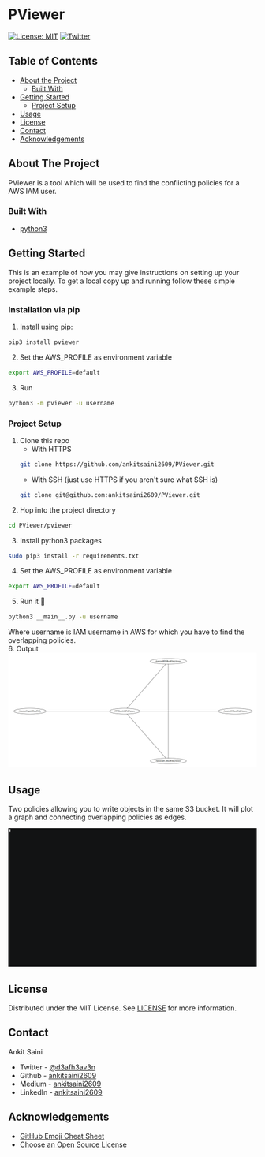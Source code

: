 # PViewer
[![License: MIT](https://img.shields.io/badge/License-MIT-yellow.svg)](https://opensource.org/licenses/MIT) [![Twitter](https://img.shields.io/twitter/follow/d3afh3av3n?style=social)](https://twitter.com/d3afh3av3n)

<!-- TABLE OF CONTENTS -->
## Table of Contents

* [About the Project](#about-the-project)
  * [Built With](#built-with)
* [Getting Started](#getting-started)
  * [Project Setup](#project-setup)
* [Usage](#usage)
* [License](#license)
* [Contact](#contact)
* [Acknowledgements](#acknowledgements)


<!-- ABOUT THE PROJECT -->
## About The Project

PViewer is a tool which will be used to find the conflicting policies for a AWS IAM user.


### Built With
* [python3](https://docs.python.org/3/)



<!-- GETTING STARTED -->
## Getting Started

This is an example of how you may give instructions on setting up your project locally.
To get a local copy up and running follow these simple example steps.


### Installation via pip

1. Install using pip:
```sh
pip3 install pviewer
```
2. Set the AWS_PROFILE as environment variable
```sh
export AWS_PROFILE=default
```
3. Run
```sh
python3 -m pviewer -u username
```


### Project Setup

1. Clone this repo
   * With HTTPS
   ```sh
   git clone https://github.com/ankitsaini2609/PViewer.git
   ```
   * With SSH (just use HTTPS if you aren't sure what SSH is)
   ```sh
   git clone git@github.com:ankitsaini2609/PViewer.git
   ```
2. Hop into the project directory
```sh
cd PViewer/pviewer
```
3. Install python3 packages
```sh
sudo pip3 install -r requirements.txt
```
4. Set the AWS_PROFILE as environment variable
```sh
export AWS_PROFILE=default
```
5. Run it :rocket:
```sh
python3 __main__.py -u username
```
Where username is IAM username in AWS for which you have to find the overlapping policies.\
6. Output\
![OUTPUT](https://github.com/ankitsaini2609/PViewer/blob/master/pviewer/output.png "output")


<!-- USAGE EXAMPLES -->
## Usage
Two policies allowing you to write objects in the same S3 bucket. It will plot a graph and connecting overlapping policies as edges.

![DEMO](https://github.com/ankitsaini2609/PViewer/blob/master/pviewer/demo.gif "demo")


<!-- LICENSE -->
## License

Distributed under the MIT License. See [LICENSE](https://github.com/ankitsaini2609/PViewer/blob/master/LICENSE.txt) for more information.



<!-- CONTACT -->
## Contact

Ankit Saini 
* Twitter - [@d3afh3av3n](https://twitter.com/d3afh3av3n)
* Github - [ankitsaini2609](https://github.com/ankitsaini2609)
* Medium - [ankitsaini2609](https://medium.com/@ankitsaini2609)
* LinkedIn - [ankitsaini2609](https://linkedin.com/in/ankitsaini2609)


<!-- ACKNOWLEDGEMENTS -->
## Acknowledgements
* [GitHub Emoji Cheat Sheet](https://www.webpagefx.com/tools/emoji-cheat-sheet)
* [Choose an Open Source License](https://choosealicense.com)
